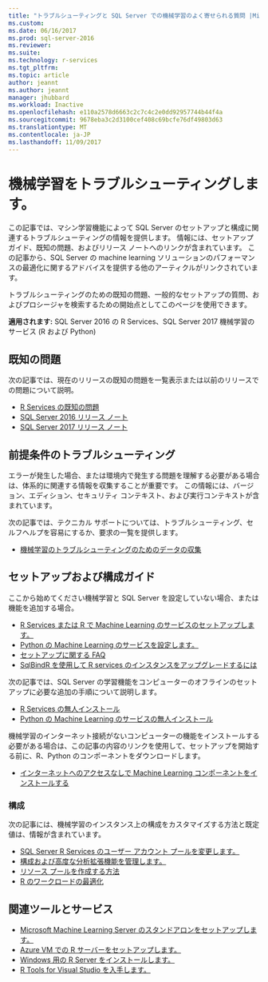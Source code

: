 ```yaml
---
title: "トラブルシューティングと SQL Server での機械学習のよく寄せられる質問 |Microsoft ドキュメント"
ms.custom: 
ms.date: 06/16/2017
ms.prod: sql-server-2016
ms.reviewer: 
ms.suite: 
ms.technology: r-services
ms.tgt_pltfrm: 
ms.topic: article
author: jeannt
ms.author: jeannt
manager: jhubbard
ms.workload: Inactive
ms.openlocfilehash: e110a2578d6663c2c7c4c2e0dd92957744b44f4a
ms.sourcegitcommit: 9678eba3c2d3100cef408c69bcfe76df49803d63
ms.translationtype: MT
ms.contentlocale: ja-JP
ms.lasthandoff: 11/09/2017
---
```

# <a name="troubleshoot-machine-learning"></a>機械学習をトラブルシューティングします。

この記事では、マシン学習機能によって SQL Server のセットアップと構成に関連するトラブルシューティングの情報を提供します。 情報には、セットアップ ガイド、既知の問題、およびリリース ノートへのリンクが含まれています。 この記事から、SQL Server の machine learning ソリューションのパフォーマンスの最適化に関するアドバイスを提供する他のアーティクルがリンクされています。

トラブルシューティングのための既知の問題、一般的なセットアップの質問、およびプロシージャを検索するための開始点としてこのページを使用できます。

**適用されます:** SQL Server 2016 の R Services、SQL Server 2017 機械学習のサービス (R および Python)

## <a name="known-issues"></a>既知の問題

次の記事では、現在のリリースの既知の問題を一覧表示または以前のリリースでの問題について説明。

+ [R Services の既知の問題](../advanced-analytics/known-issues-for-sql-server-machine-learning-services.md)
+ [SQL Server 2016 リリース ノート](../sql-server/sql-server-2016-release-notes.md)
+ [SQL Server 2017 リリース ノート](../sql-server/sql-server-2017-release-notes.md)

## <a name="troubleshooting-prerequisites"></a>前提条件のトラブルシューティング

エラーが発生した場合、または環境内で発生する問題を理解する必要がある場合は、体系的に関連する情報を収集することが重要です。 この情報には、バージョン、エディション、セキュリティ コンテキスト、および実行コンテキストが含まれています。

次の記事では、テクニカル サポートについては、トラブルシューティング、セルフヘルプを容易にするか、要求の一覧を提供します。

+ [機械学習のトラブルシューティングのためのデータの収集](data-collection-ml-troubleshooting-process.md)

## <a name="setup-and-configuration-guides"></a>セットアップおよび構成ガイド

ここから始めてください機械学習と SQL Server を設定していない場合、または機能を追加する場合。

+ [R Services または R で Machine Learning のサービスのセットアップします。](../advanced-analytics/r/set-up-sql-server-r-services-in-database.md)
+ [Python の Machine Learning のサービスを設定します。](../advanced-analytics/python/setup-python-machine-learning-services.md)
+ [セットアップに関する FAQ](../advanced-analytics/r/upgrade-and-installation-faq-sql-server-r-services.md)
+ [SqlBindR を使用して R services のインスタンスをアップグレードするには](../advanced-analytics/r/use-sqlbindr-exe-to-upgrade-an-instance-of-sql-server.md)

次の記事では、SQL Server の学習機能をコンピューターのオフラインのセットアップに必要な追加の手順について説明します。

+ [R Services の無人インストール](../advanced-analytics/r/unattended-installs-of-sql-server-r-services.md) 
+ [Python の Machine Learning のサービスの無人インストール](../advanced-analytics/python/unattended-installs-of-sql-server-python-services.md)

機械学習のインターネット接続がないコンピューターの機能をインストールする必要がある場合は、この記事の内容のリンクを使用して、セットアップを開始する前に、R、Python のコンポーネントをダウンロードします。

+ [インターネットへのアクセスなしで Machine Learning コンポーネントをインストールする](../advanced-analytics/r/installing-ml-components-without-internet-access.md)

### <a name="configuration"></a>構成

次の記事には、機械学習のインスタンス上の構成をカスタマイズする方法と既定値は、情報が含まれています。

+ [SQL Server R Services のユーザー アカウント プールを変更します。](../advanced-analytics/r/modify-the-user-account-pool-for-sql-server-r-services.md)  
+ [構成および高度な分析拡張機能を管理します。](../advanced-analytics/r/configure-and-manage-advanced-analytics-extensions.md)  
+ [リソース プールを作成する方法](r/how-to-create-a-resource-pool-for-r.md)
+ [R のワークロードの最適化](r/operationalizing-your-r-code.md)

## <a name="related-tools-and-services"></a>関連ツールとサービス

+ [Microsoft Machine Learning Server のスタンドアロンをセットアップします。](../advanced-analytics/r/create-a-standalone-r-server.md)
+ [Azure VM での R サーバーをセットアップします。](../advanced-analytics/r/provision-the-r-server-only-sql-server-2016-enterprise-vm-on-azure.md)
+ [Windows 用の R Server をインストールします。](https://msdn.microsoft.com/microsoft-r/rserver-install-windows)
+ [R Tools for Visual Studio を入手します。](https://www.visualstudio.com/vs/rtvs/)
